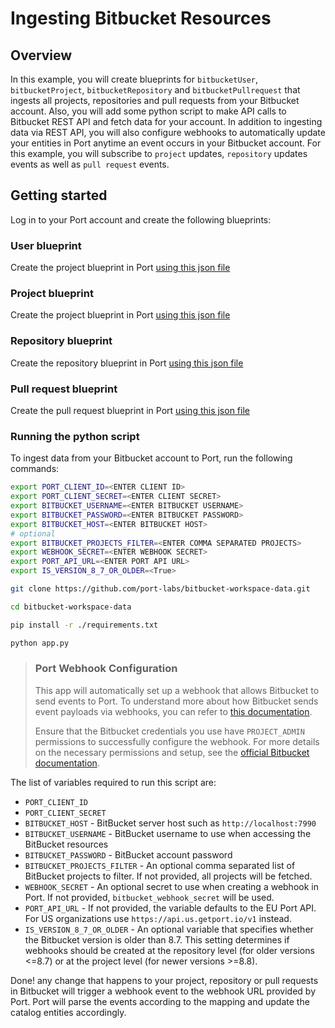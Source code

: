 # Ingesting Bitbucket Resources


## Overview

In this example, you will create blueprints for `bitbucketUser`, `bitbucketProject`, `bitbucketRepository` and `bitbucketPullrequest` that ingests all projects, repositories and pull requests from your Bitbucket account. Also, you will add some python script to make API calls to Bitbucket REST API and fetch data for your account. In addition to ingesting data via REST API, you will also configure webhooks to automatically update your entities in Port anytime an event occurs in your Bitbucket account. For this example, you will subscribe to `project` updates, `repository` updates events as well as `pull request` events.

## Getting started

Log in to your Port account and create the following blueprints:

### User blueprint
Create the project blueprint in Port [using this json file](./resources/user.json)

### Project blueprint
Create the project blueprint in Port [using this json file](./resources/project.json)

### Repository blueprint
Create the repository blueprint in Port [using this json file](./resources/repository.json)

### Pull request blueprint
Create the pull request blueprint in Port [using this json file](./resources/pullrequest.json)


### Running the python script

To ingest data from your Bitbucket account to Port, run the following commands: 

```bash
export PORT_CLIENT_ID=<ENTER CLIENT ID>
export PORT_CLIENT_SECRET=<ENTER CLIENT SECRET>
export BITBUCKET_USERNAME=<ENTER BITBUCKET USERNAME>
export BITBUCKET_PASSWORD=<ENTER BITBUCKET PASSWORD>
export BITBUCKET_HOST=<ENTER BITBUCKET HOST>
# optional
export BITBUCKET_PROJECTS_FILTER=<ENTER COMMA SEPARATED PROJECTS>
export WEBHOOK_SECRET=<ENTER WEBHOOK SECRET>
export PORT_API_URL=<ENTER PORT API URL>
export IS_VERSION_8_7_OR_OLDER=<True>

git clone https://github.com/port-labs/bitbucket-workspace-data.git

cd bitbucket-workspace-data

pip install -r ./requirements.txt

python app.py
```


> ### Port Webhook Configuration
> 
> This app will automatically set up a webhook that allows Bitbucket to send events to Port. To understand more about how Bitbucket sends event payloads via webhooks, you can refer to [this documentation](https://confluence.atlassian.com/bitbucketserver/event-payload-938025882.html).
> 
> Ensure that the Bitbucket credentials you use have `PROJECT_ADMIN` permissions to successfully configure the webhook. For more details on the necessary permissions and setup, see the [official Bitbucket documentation](https://developer.atlassian.com/server/bitbucket/rest/v910/api-group-project/#api-api-latest-projects-projectkey-webhooks-post).


The list of variables required to run this script are:
- `PORT_CLIENT_ID`
- `PORT_CLIENT_SECRET`
- `BITBUCKET_HOST` - BitBucket server host such as `http://localhost:7990`
- `BITBUCKET_USERNAME` - BitBucket username to use when accessing the BitBucket resources
- `BITBUCKET_PASSWORD` - BitBucket account password
- `BITBUCKET_PROJECTS_FILTER` - An optional comma separated list of BitBucket projects to filter. If not provided, all projects will be fetched.
- `WEBHOOK_SECRET` - An optional secret to use when creating a webhook in Port. If not provided, `bitbucket_webhook_secret` will be used.
- `PORT_API_URL` - If not provided, the variable defaults to the EU Port API. For US organizations use `https://api.us.getport.io/v1` instead.
- `IS_VERSION_8_7_OR_OLDER` - An optional variable that specifies whether the Bitbucket version is older than 8.7. This setting determines if webhooks should be created at the repository level (for older versions <=8.7) or at the project level (for newer versions >=8.8).

Done! any change that happens to your project, repository or pull requests in Bitbucket will trigger a webhook event to the webhook URL provided by Port. Port will parse the events according to the mapping and update the catalog entities accordingly.
